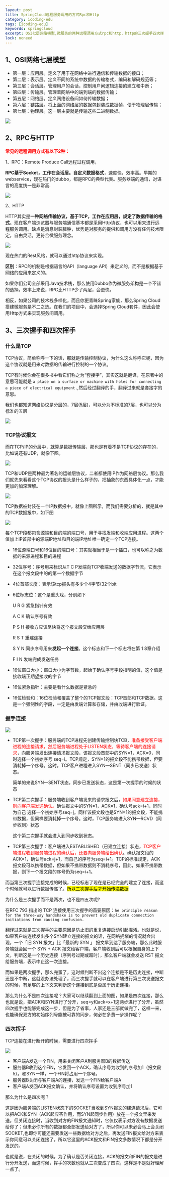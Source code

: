 ```yaml
---
layout: post
title: SpringCloud远程服务调用的方式Rpc和Http
category: icoding-edu
tags: [icoding-edu]
keywords: springcloud
excerpt: OSI七层网络模型,微服务的两种远程调用方式rpc和http，http的三次握手四次挥手
lock: noneed
---
```


## 1、OSI网络七层模型

- 第一层：应用层。定义了用于在网络中进行通信和传输数据的接口；
- 第二层：表示层。定义不同的系统中数据的传输格式，编码和解码规范等；
- 第三层：会话层。管理用户的会话，控制用户间逻辑连接的建立和中断；
- 第四层：传输层。管理着网络中的端到端的数据传输；
- 第五层：网络层。定义网络设备间如何传输数据；
- 第六层：链路层。将上面的网络层的数据包封装成数据帧，便于物理层传输；
- 第七层：物理层。这一层主要就是传输这些二进制数据。

![](\assets\images\2020\springcloud\osi-seven-layer.gif)

## 2、RPC与HTTP

<strong style="color:red">常见的远程调用方式有以下2种：</strong>

1、RPC：Remote Produce Call远程过程调用，

**RPC基于Socket，工作在会话层。自定义数据格式**，速度快，效率高。早期的webservice，现在热门的dubbo，都是RPC的典型代表。服务器端的通讯，对语言的高度统一是非常高.

![](/assets/images/2020/springcloud/rpc.jpg)

2、HTTP

HTTP其实是**一种网络传输协议，基于TCP，工作在应用层，规定了数据传输的格式**。现在客户端浏览器与服务端通信基本都是采用Http协议，也可以用来进行远程服务调用。缺点是消息封装臃肿，优势是对服务的提供和调用方没有任何技术限定，自由灵活，更符合微服务理念。

![](/assets/images/2020/springcloud/http-restful.jpg)

现在热门的Rest风格，就可以通过http协议来实现。

**区别**：RPC的机制是根据语言的API（language API）来定义的，而不是根据基于网络的应用来定义的。

如果你们公司全部采用Java技术栈，那么使用Dubbo作为微服务架构是一个不错的选择。效率上来说，RPC比HTTP少了两层，会更快。

相反，如果公司的技术栈多样化，而且你更青睐Spring家族，那么Spring Cloud搭建微服务是不二之选。在我们的项目中，会选择Spring Cloud套件，因此会使用Http方式来实现服务间调用。

## 3、三次握手和四次挥手

### 什么是TCP

TCP协议，简单称呼一下的话，那就是传输控制协议，为什么这么称呼它呢，因为这个协议就是用来对数据的传输进行控制的一个协议。

TCP有时候你会在很多书中看它们称之为“套接字”，其实这就是翻译，在原著中的意思可能就是 `a place on a surface or machine with holes for connecting a piece of electrical equipment.`,然后经过翻译的手，翻译过来就是套接字的意思。

我们也都知道网络协议是分层的，7层(5层)，可以分为不标准的7层，也可以分为标准的五层

![](\assets\images\2021\springcloud\osi.jpg)

### TCP协议报文

而在TCP/IP的分层中，就算是数据传输层，那也是有着不是TCP协议的存在的，比如说还有UDP，就像下图。

![](\assets\images\2021\springcloud\osi2.jpg)

TCP和UDP是两种最为著名的运输层协议，二者都使用IP作为网络层协议。那么我们就先来看看这个TCP协议的报头是什么样子的，把抽象的东西具体化一点，才能更加的加深理解。

![](\assets\images\2021\springcloud\osi-3.jpg)

TCP数据被封装在一个IP数据报中，就像上图所示，而我们需要分析的，就是其中的TCP数据报中，如下图

![](\assets\images\2021\springcloud\osi-4.png)

每个TCP段都包含源端和目的端的端口号，用于寻找发端和收端应用进程。这两个值加上IP首部中的源端IP地址和目的端IP地址唯一确定一个TCP连接。

- 16位源端口号和16位目的端口号：其实就相当于是一个插口，也可以称之为数据的来源进程和目的进程

- 32位序号：序号用来标识从T C P发端向TCP收端发送的数据字节流，它表示在这个报文段中的的第一个数据字节

- 4位首部长度：表示该tcp报头有多少个4字节(32个bit

- 6位标志位：这个是重头戏，分别如下

  U R G 紧急指针有效

  A C K 确认序号有效

  P S H 接收方应该尽快将这个报文段交给应用层

  R S T 重建连接

  S Y N 同步序号用来**发起一个连接**。这个标志和下一个标志将在第 1 8章介绍

  F I N 发端完成发送任务

- 16位窗口大小：窗口大小为字节数，起始于确认序号字段指明的值，这个值是接收端正期望接收的字节
- 16位紧急指针：主要是看什么数据是紧急的
- 16位检验和：16位检验和覆盖了整个的TCP报文段：TCP首部和TCP数据。这是一个强制性的字段，一定是由发端计算和存储，并由收端进行验证。

### 握手连接

![](\assets\images\2021\springcloud\osi-5.jpg)

- TCP第一次握手：服务端的TCP进程先创建传输控制块TCB，<font color=red>准备接受客户端进程的连接请求，然后服务端进程处于LISTEN状态，等待客户端的连接请求</font>，向服务端发出连接请求报文段，该报文段首部中的SYN=1，ACK=0，同时选择一个初始序号 seq=i。TCP规定，SYN=1的报文段不能携带数据，但要消耗掉一个序号。这时，TCP客户进程进入SYN—SENT（同步已发送）状态。

  简单的来说SYN—SENT状态，同步已发送状态，这是第一次握手的时候的状态

- TCP第二次握手：服务端收到客户端发来的请求报文后，<font color=red>如果同意建立连接，则向客户端发送确认。</font>确认报文中的SYN=1，ACK=1，确认号ack=i+1，同时为自己 选择一个初始序号seq=j。同样该报文段也是SYN=1的报文段，不能携带数据，但同样要消耗掉一个序号。这时，TCP服务端进入SYN—RCVD（同步收到）状态

  这个第二次握手就会进入到同步收到状态。

- TCP第三次握手：客户端进入ESTABLISHED（已建立连接）状态，<font color=red>TCP客户端进程收到服务端进程的确认后，还要向服务端给出确认</font>。确认报文段的ACK=1，确认号ack=j+1，而自己的序号为seq=i+1。TCP的标准规定，ACK报文段可以携带数据，但如果不携带数据则不消耗序号，因此，如果不携带数据，则下一个报文段的序号仍为seq=i+1。

而当第三次握手连接完成的时候，已经标志了现在是已经完全的建立了连接，而这个时候就可以进行数据传递了。<mark>所以三次握手后才开始传递数据</mark>

为什么是三次握手而不是两次，也不是四五次呢?

在RFC 793 指出的 TCP 连接使用三次握手的首要原因：`he principle reason for the three-way handshake is to prevent old duplicate connection initiations from causing confusion.`

翻译过来就是三次握手的主要原因是防止旧的重复连接启动引起混淆。也就是说，如果客户端连续发出多个SYN建立连接的报文的话，在网络拥堵的情况就会出现，一个「旧 SYN 报文」比「最新的 SYN 」 报文早到达了服务端，那么此时服务端就会回一个 SYN + ACK 报文给客户端，客户端收到后可以根据自身的上下文，判断这是一个历史连接（序列号过期或超时），那么客户端就会发送 RST 报文给服务端，表示中止这一次连接。

而如果是两次握手，那么完蛋了，这时候判断不出这个连接是不是历史连接，中断还是不中断，这就没办法处理了，而三次握手就可以在客户端进行第三次发送报文的时候，有足够的上下文来判断这个连接到底是否属于历史连接。

那么为什么不是四次连接呢？大家可以继续翻到上面的图，如果是四次连接，那么也就是说，把ACK和SYN进行了分开，seq=y和ack=x+1这两步进行了分开，虽然四次握手也能够完成这一步，但是为了省事，人家还是三部就做完了，这样一来，也能确保双方的初始序列号能被可靠的同步，何必在多费一步操作呢？

### 四次挥手

TCP连接在进行断开的时候，需要进行四次挥手

![](\assets\images\2021\springcloud\osi-6.jpg)

- 客户端A发送一个FIN，用来关闭客户A到服务器B的数据传送
- 服务器B收到这个FIN，它发回一个ACK，确认序号为收到的序号加1（报文段5）。和SYN一样，一个FIN将占用一个序号。
- 服务器B关闭与客户端A的连接，发送一个FIN给客户端A
- 客户端A发回ACK报文确认，并将确认序号设置为收到序号加1

那么为什么是四次呢？

这是因为服务端的LISTEN状态下的SOCKET当收到SYN报文的建连请求后，它可以把ACK和SYN（ACK起应答作用，而SYN起同步作用）放在一个报文里来发送。但关闭连接时，当收到对方的FIN报文通知时，它仅仅表示对方没有数据发送给你了；但未必你所有的数据都全部发送给对方了，所以你可以未必会马上会关闭SOCKET,也即你可能还需要发送一些数据给对方之后，再发送FIN报文给对方来表示你同意可以关闭连接了，所以它这里的ACK报文和FIN报文多数情况下都是分开发送的。

也就是说，在关闭的时候，为了确认是否关闭连接，ACK的报文和FIN的报文是进行分开发送，而这时候，挥手的次数也就从三次变成了四次，这样是不是就好理解一点了。